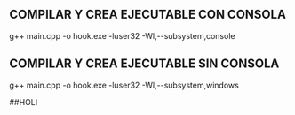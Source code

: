 
## COMPILAR Y CREA EJECUTABLE CON CONSOLA
g++ main.cpp -o hook.exe -luser32 -Wl,--subsystem,console



## COMPILAR Y CREA EJECUTABLE SIN CONSOLA
g++ main.cpp -o hook.exe -luser32 -Wl,--subsystem,windows

##HOLI